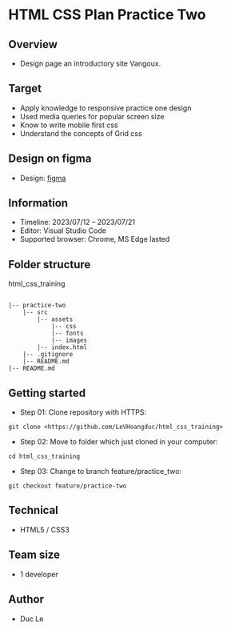 # HTML CSS Plan Practice Two

## Overview

- Design page an introductory site Vangoux.

## Target

- Apply knowledge to responsive practice one design
- Used media queries for popular screen size
- Know to write mobile first css
- Understand the concepts of Grid css

## Design on figma

- Design: [figma](https://www.figma.com/file/Hpr0uuvLwKKLp0q5svPBH2/practice-html-css?node-id=0%3A1&mode=dev)

## Information

- Timeline: 2023/07/12 – 2023/07/21
- Editor: Visual Studio Code
- Supported browser: Chrome,  MS Edge lasted

## Folder structure

html_css_training

```

|-- practice-two
    |-- src
        |-- assets
            |-- css
            |-- fonts
            |-- images
        |-- index.html
    |-- .gitignore
    |-- README.md
|-- README.md

```

## Getting started

- Step 01: Clone repository with HTTPS:

```
git clone <https://github.com/LeVHoangduc/html_css_training>
```

- Step 02: Move to folder which just cloned in your computer:

```
cd html_css_training
```

- Step 03: Change to branch feature/practice_two:

```
git checkout feature/practice-two
```

## Technical

- HTML5 / CSS3

## Team size

- 1 developer

## Author

- Duc Le
